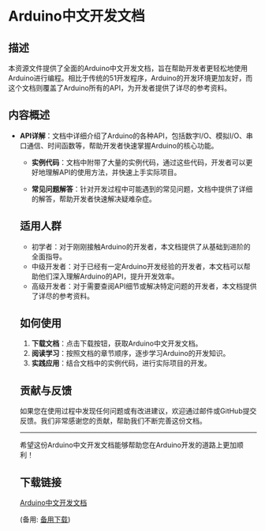 # Arduino中文开发文档

## 描述

本资源文件提供了全面的Arduino中文开发文档，旨在帮助开发者更轻松地使用Arduino进行编程。相比于传统的51开发程序，Arduino的开发环境更加友好，而这个文档则覆盖了Arduino所有的API，为开发者提供了详尽的参考资料。

## 内容概述

- **API详解**：文档中详细介绍了Arduino的各种API，包括数字I/O、模拟I/O、串口通信、时间函数等，帮助开发者快速掌握Arduino的核心功能。

  - **实例代码**：文档中附带了大量的实例代码，通过这些代码，开发者可以更好地理解API的使用方法，并快速上手实际项目。

  - **常见问题解答**：针对开发过程中可能遇到的常见问题，文档中提供了详细的解答，帮助开发者快速解决疑难杂症。

  ## 适用人群

  - 初学者：对于刚刚接触Arduino的开发者，本文档提供了从基础到进阶的全面指导。
  - 中级开发者：对于已经有一定Arduino开发经验的开发者，本文档可以帮助他们深入理解Arduino的API，提升开发效率。
  - 高级开发者：对于需要查阅API细节或解决特定问题的开发者，本文档提供了详尽的参考资料。

  ## 如何使用

  1. **下载文档**：点击下载按钮，获取Arduino中文开发文档。
  2. **阅读学习**：按照文档的章节顺序，逐步学习Arduino的开发知识。
  3. **实践应用**：结合文档中的实例代码，进行实际项目的开发。

  ## 贡献与反馈

  如果您在使用过程中发现任何问题或有改进建议，欢迎通过邮件或GitHub提交反馈。我们非常感谢您的贡献，帮助我们不断完善这份文档。

  ---

  希望这份Arduino中文开发文档能够帮助您在Arduino开发的道路上更加顺利！

  ## 下载链接
  [Arduino中文开发文档](https://pan.quark.cn/s/a2e5ebeba300) 

  (备用: [备用下载](https://pan.baidu.com/s/1DOlqVKr_AdHgIrvg9BLUzQ?pwd=1234))
